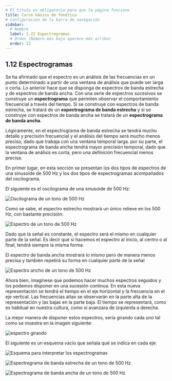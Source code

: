 ```yaml
---
# El título es obligatorio para que la página funcione
title: Curso básico de fonética
# Configuracion de la barra de navegación
sidebar:
  # Nombre
  label: 1.22 Espectrogramas
  # Orden (Número más bajo aparece más arriba)
  order: 12
---
```

## 1.12 Espectrogramas

Se ha afirmado que el espectro es un análisis de las frecuencias en un punto determinado a partir de una ventana de análisis que puede ser larga o corta. Lo anterior hace que se disponga de espectros de banda estrecha y de espectros de banda ancha.
Con una serie de espectros sucesivos se construye un **espectrograma** que permiten observar el comportamiento frecuencial a través del tiempo. Si se construye con espectros de banda estrecha, se tratará de un **espectrograma de banda estrecha** y si se construye con espectros de banda ancha se tratará de un **espectrograma de banda ancha**.

Lógicamente, en el espectrograma de banda estrecha se tendrá mucho detalle y precisión frecuencial y el análisis del tiempo será mucho menos preciso, dado que trabaja con una ventana temporal larga. por su parte, el espectrograma de banda ancha tendrá mayor precisión temporal, dado que la ventana de análisis es corta, pero una definición frecuencial menos precisa.

En primer lugar, en esta sección se presentan los dos tipos de espectros de una sinusoide de 500 Hz y los dos tipos de espectrogramas acompañados del oscilograma.

El siguiente es el oscilograma de una sinusoide de 500 Hz:

![Oscilograma de un tono de 500 Hz](/imagenes/tono_500.png)

Como se sabe, el espectro estrecho mostrará un único relieve en los 500 Hz, con bastante precisión:

![Espectro de un tono de 500 Hz](/imagenes/espectro_estrecho_tono500.png)

Dado que la señal es constante, el espectro será el mismo en cualquier parte de la señal. Es decir que si hacemos el espectro al inicio, al centro o al final, tendrá siempre la misma forma.

El espectro de banda ancha mostrará lo mismo pero de manera menos precisa y también repetirá su forma en cualquier parte de la señal

![Espectro ancho de un tono de 500 Hz](/imagenes/espectro_ancho_tono500.png)


Ahora bien, imagínese que podemos hacer muchos espectros seguidos y los podemos disponer en una sucesión continua. En esta nueva representación se tendrá el tiempo en el eje horizontal y la frecuencia en el eje vertical. Las frecuencias altas se observarán en la parte alta de la representación y las bajas en la parte baja. El tiempo se representará, como es habitual en nuestra cultura, como si avanzara de izquierda a derecha.

La mejor manera de disponer estos espectros, sería girando cada uno tal como se muestra en la imagen siguiente:


![espectro girando](/imagenes/espectro_500_Hz_girando.png)





El siguiente es un esquema vacío que señala qué se indica en cada eje:

![Esquema para interpretar los espectrogramas](/imagenes/esquema_espectrograma_vacio.png)

![Espectrograma de banda estrecha de un tono de 500 Hz](/imagenes/espectrograma_estrecho_tono500.png)



![Espectrograma de banda ancha de un tono de 500 Hz](/imagenes/espectrograma_ancho_tono500.png)

